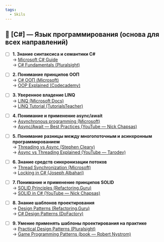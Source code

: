 ```yaml
---
tags:
  - Skils
---
```

## 🧩 [C#] — Язык программирования (основа для всех направлений)

- [ ] **1. Знание синтаксиса и семантики C#**  
  → [Microsoft C# Guide](https://learn.microsoft.com/ru-ru/dotnet/csharp/)  
  → [C# Fundamentals (Pluralsight)](https://www.pluralsight.com/courses/csharp-fundamentals-dev)

- [ ] **2. Понимание принципов ООП**  
  → [C# ООП (Microsoft)](https://learn.microsoft.com/ru-ru/dotnet/csharp/fundamentals/object-oriented/)  
  → [OOP Explained (Codecademy)](https://www.codecademy.com/learn/learn-c-sharp/modules/learn-csharp-oop)

- [ ] **3. Уверенное владение LINQ**  
  → [LINQ (Microsoft Docs)](https://learn.microsoft.com/ru-ru/dotnet/csharp/programming-guide/concepts/linq/)  
  → [LINQ Tutorial (TutorialsTeacher)](https://www.tutorialsteacher.com/linq)

- [ ] **4. Понимание и применение async/await**  
  → [Asynchronous programming (Microsoft)](https://learn.microsoft.com/ru-ru/dotnet/csharp/async)  
  → [Async/Await — Best Practices (YouTube — Nick Chapsas)](https://www.youtube.com/watch?v=ZMw-4mBZkHc)

- [ ] **5. Понимание разницы между многопоточным и асинхронным программированием**  
  → [Threading vs Async (Stephen Cleary)](https://blog.stephencleary.com/2017/03/aspnetcore-synchronization-context.html)  
  → [Async vs Threading Explained (YouTube — Tarodev)](https://www.youtube.com/watch?v=2mFhYtjM3Uw)

- [ ] **6. Знание средств синхронизации потоков**  
  → [Thread Synchronization (Microsoft)](https://learn.microsoft.com/ru-ru/dotnet/standard/threading/overview-of-synchronization-primitives)  
  → [Locking in C# (Joseph Albahari)](https://www.albahari.com/threading/part2.aspx)

- [ ] **7. Понимание и применение принципов SOLID**  
  → [SOLID Principles (Refactoring.Guru)](https://refactoring.guru/ru/solid-principles)  
  → [SOLID in C# (YouTube — Nick Chapsas)](https://www.youtube.com/watch?v=rtmFCcjEgEw)

- [ ] **8. Знание шаблонов проектирования**  
  → [Design Patterns (Refactoring.Guru)](https://refactoring.guru/ru/design-patterns/csharp)  
  → [C# Design Patterns (DoFactory)](https://www.dofactory.com/net/design-patterns)

- [ ] **9. Умение применять шаблоны проектирования на практике**  
  → [Practical Design Patterns (Pluralsight)](https://www.pluralsight.com/courses/csharp-design-patterns-big-picture)  
  → [Game Programming Patterns (book — Robert Nystrom)](http://gameprogrammingpatterns.com/)
